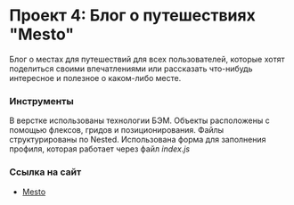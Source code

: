 # Проект 4: Блог о путешествиях "Mesto"

Блог о местах для путешествий для всех пользователей, которые хотят поделиться своими впечатлениями или рассказать что-нибудь интересное и полезное о каком-либо месте.

### **Инструменты**
В верстке использованы технологии БЭМ. Объекты расположены с помощью флексов, гридов и позиционирования. Файлы структурированы по Nested. Использована форма для заполнения профиля, которая работает через файл _index.js_

### **Ссылка на сайт**
* [Mesto](https://ka-anya.github.io/russian-travel/.)
